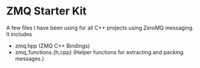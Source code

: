 # ZMQ Starter Kit

A few files I have been using for all C++ projects using ZeroMQ messaging. It includes

* zmq.hpp (ZMQ C++ Bindings)
* zmq_functions.{h,cpp} (Helper functions for extracting and packing messages.)
